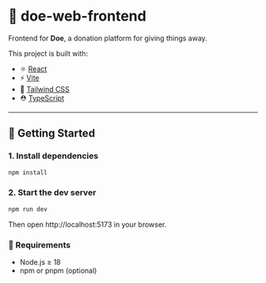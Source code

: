 # 🎁 doe-web-frontend

Frontend for **Doe**, a donation platform for giving things away.

This project is built with:

- ⚛️ [React](https://reactjs.org/)
- ⚡ [Vite](https://vitejs.dev/)
- 💅 [Tailwind CSS](https://tailwindcss.com/)
- ⛑️ [TypeScript](https://www.typescriptlang.org/)

---

## 🚀 Getting Started

### 1. Install dependencies

```bash
npm install
```

### 2. Start the dev server
```bash
npm run dev
```
Then open http://localhost:5173 in your browser.

### 🧪 Requirements
- Node.js ≥ 18
- npm or pnpm (optional)
